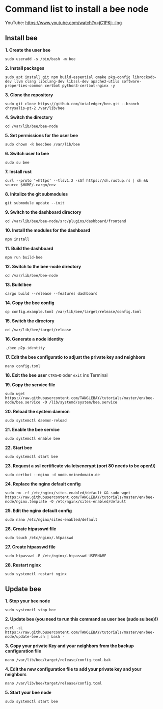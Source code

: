 # Command list to install a bee node

YouTube: https://www.youtube.com/watch?v=jC1PKj--lpg

## Install bee

**1. Create the user bee**
```
sudo useradd -s /bin/bash -m bee
```

**2. Install packages**
```
sudo apt install git npm build-essential cmake pkg-config librocksdb-dev llvm clang libclang-dev libssl-dev apache2-utils software-properties-common certbot python3-certbot-nginx -y
```

**3. Clone the repository**
```
sudo git clone https://github.com/iotaledger/bee.git --branch chrysalis-pt-2 /var/lib/bee
```

**4. Switch the directory**
```
cd /var/lib/bee/bee-node
```

**5. Set permissions for the user bee**
```
sudo chown -R bee:bee /var/lib/bee
```

**6. Switch user to bee**
```
sudo su bee
```

**7. Install rust**
```
curl --proto '=https' --tlsv1.2 -sSf https://sh.rustup.rs | sh && source $HOME/.cargo/env
```

**8. Initalize the git submodules**
```
git submodule update --init
```

**9. Switch to the dashboard directory**
```
cd /var/lib/bee/bee-node/src/plugins/dashboard/frontend
```

**10. Install the modules for the dashboard**
```
npm install
```

**11. Build the dashboard**
```
npm run build-bee
```

**12. Switch to the bee-node directory**
```
cd /var/lib/bee/bee-node
```

**13. Build bee**
```
cargo build --release --features dashboard
```

**14. Copy the bee config**
```
cp config.example.toml /var/lib/bee/target/release/config.toml
```

**15. Switch the directory**
```
cd /var/lib/bee/target/release
```

**16. Generate a node identity**
```
./bee p2p-identity
```

**17. Edit the bee configuratio to adjust the private key and neighbors**
```
nano config.toml
```

**18. Exit the bee user**
`CTRG+D` oder `exit` ins Terminal

**19. Copy the service file**
```
sudo wget https://raw.githubusercontent.com/TANGLEBAY/tutorials/master/en/bee-node/bee.service -O /lib/systemd/system/bee.service
```

**20. Reload the system daemon**
```
sudo systemctl daemon-reload
```

**21. Enable the bee service**
```
sudo systemctl enable bee
```

**22. Start bee**
```
sudo systemctl start bee
```

**23. Request a ssl certificate via letsencrypt (port 80 needs to be open!))**
```
sudo certbot --nginx -d node.meinedomain.de
```

**24. Replace the nginx default config**
```
sudo rm -rf /etc/nginx/sites-enabled/default && sudo wget https://raw.githubusercontent.com/TANGLEBAY/tutorials/master/en/bee-node/nginx.template -O /etc/nginx/sites-enabled/default
```

**25. Edit the nginx default config**
```
sudo nano /etc/nginx/sites-enabled/default
```

**26. Create htpasswd file**
```
sudo touch /etc/nginx/.htpasswd
```

**27. Create htpasswd file**
```
sudo htpasswd -B /etc/nginx/.htpasswd USERNAME
```

**28. Restart nginx**
```
sudo systemctl restart nginx
```

## Update bee

**1. Stop your bee node**
```
sudo systemctl stop bee
```

**2. Update bee (you need to run this command as user bee (sudo su bee)!)**
```
curl -sL https://raw.githubusercontent.com/TANGLEBAY/tutorials/master/en/bee-node/update-bee.sh | bash -
```

**3. Copy your private Key and your neighbors from the backup configuration file**
```
nano /var/lib/bee/target/release/config.toml.bak
```

**4. Edit the new configuration file to add your private key and your neighbors**
```
nano /var/lib/bee/target/release/config.toml
```

**5. Start your bee node**
```
sudo systemctl start bee
```